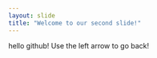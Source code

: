 ```yaml
---
layout: slide
title: "Welcome to our second slide!"
---
```

hello github!
Use the left arrow to go back!


